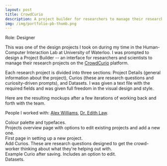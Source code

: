 ```yaml
---
layout: post
title: CrowdCurio
description: A project builder for researchers to manage their research projects
img: /img/portfolio-pb-thumb.png
---
```


Role: Designer

This was one of the design projects I took on during my time in the Human-Computer Interaction Lab at University of Waterloo. I was prompted to design a Project Builder -- an interface for researchers and scientists to manage their research projects on the <a href="https://www.crowdcurio.com/">CrowdCurio</a> platform.

Each research project is divided into three sections: Project Details (general information about the project), Curios (these are research questions and curiosity-driven prompts), and Datasets. I was given a text file with the required fields and was given full freedom in the visual design and style.

Here are the resulting mockups after a few iterations of working back and forth with the team.


People I worked with: <a href="http://acw.io/">Alex Williams</a>, <a href="http://edithlaw.ca/">Dr. Edith Law</a>.

<img class="col three no-padding border" src="{{ site.baseurl }}/img/portfolio-pb-0.png" alt="" title="example image"/>
<div class="col three caption">
    Colour palette and typefaces.
</div>
<img class="col three no-padding border" src="{{ site.baseurl }}/img/portfolio-pb-1.png" alt="" title="example image"/>
<div class="col three caption">
    Projects overview page with options to edit existing projects and add a new one.
</div>
<img class="col three no-padding border" src="{{ site.baseurl }}/img/portfolio-pb-2.png" alt="" title="example image"/>
<div class="col three caption">
    First page in setting up a new project.
</div>
<img class="col three no-padding border" src="{{ site.baseurl }}/img/portfolio-pb-4.png" alt="" title="example image"/>
<div class="col three caption">
    Add Curios. These are research questions designed to get the crowd-worker thinking about what they're helping out with.
</div>
<img class="col three no-padding border" src="{{ site.baseurl }}/img/portfolio-pb-3.png" alt="" title="example image"/>
<div class="col three caption">
    Example Curio after saving. Includes an option to edit.
</div>
<img class="col three no-padding border" src="{{ site.baseurl }}/img/portfolio-pb-5.png" alt="" title="example image"/>
<div class="col three caption">
	Datasets.
</div>


<br/><br/><br/>